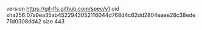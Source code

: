 version https://git-lfs.github.com/spec/v1
oid sha256:07a9ea35ab4522943052116044d768d4c62dd2804eaee28c38ede71d0308dd42
size 443
